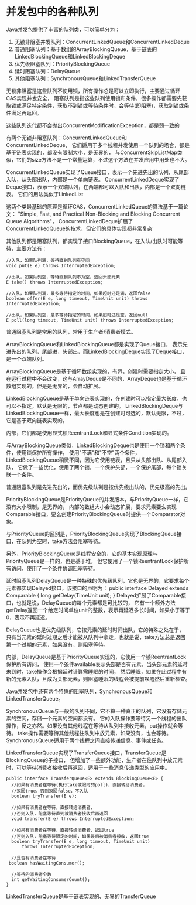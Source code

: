 # 并发包中的各种队列

Java并发包提供了丰富的队列类，可以简单分为：
 1. 无锁非阻塞并发队列：ConcurrentLinkedQueue和ConcurrentLinkedDeque
 2.  普通阻塞队列：基于数组的ArrayBlockingQueue，基于链表的LinkedBlockingQueue和LinkedBlockingDeque
 3. 优先级阻塞队列：PriorityBlockingQueue
 4. 延时阻塞队列：DelayQueue
 5. 其他阻塞队列：SynchronousQueue和LinkedTransferQueue

无锁非阻塞是这些队列不使用锁，所有操作总是可以立即执行，主要通过循环CAS实现并发安全，
阻塞队列是指这些队列使用锁和条件，很多操作都需要先获取锁或满足特定条件，获取不到锁或等待条件时，会等待(即阻塞)，获取到锁或条件满足再返回。

这些队列迭代都不会抛出ConcurrentModificationException，都是弱一致的

有两个无锁非阻塞队列：ConcurrentLinkedQueue和ConcurrentLinkedDeque，
它们适用于多个线程并发使用一个队列的场合，都是基于链表实现的，都没有限制大小，是无界的，
与ConcurrentSkipListMap类似，它们的size方法不是一个常量运算，不过这个方法在并发应用中用处也不大。

ConcurrentLinkedQueue实现了Queue接口，表示一个先进先出的队列，从尾部入队，从头部出队，内部是一个单向链表。
ConcurrentLinkedDeque实现了Deque接口，表示一个双端队列，在两端都可以入队和出队，内部是一个双向链表。
它们的用法类似于LinkedList

这两个类最基础的原理是循环CAS，ConcurrentLinkedQueue的算法基于一篇论文：
"Simple, Fast, and Practical Non-Blocking and Blocking Concurrent Queue Algorithms"，
ConcurrentLinkedDeque扩展了ConcurrentLinkedQueue的技术，但它们的具体实现都非常复杂

其他队列都是阻塞队列，都实现了接口BlockingQueue，在入队/出队时可能等待，主要方法有：
```
//入队，如果队列满，等待直到队列有空间
void put(E e) throws InterruptedException;

//出队，如果队列空，等待直到队列不为空，返回头部元素
E take() throws InterruptedException;

//入队，如果队列满，最多等待指定的时间，如果超时还是满，返回false
boolean offer(E e, long timeout, TimeUnit unit) throws InterruptedException;

//出队，如果队列空，最多等待指定的时间，如果超时还是空，返回null
E poll(long timeout, TimeUnit unit) throws InterruptedException;
```
普通阻塞队列是常用的队列，常用于生产者/消费者模式。

ArrayBlockingQueue和LinkedBlockingQueue都是实现了Queue接口，
表示先进先出的队列，尾部进，头部出，而LinkedBlockingDeque实现了Deque接口，是一个双端队列。

ArrayBlockingQueue是基于循环数组实现的，有界，创建时需要指定大小，
且在运行过程中不会改变，这与ArrayDeque是不同的，ArrayDeque也是基于循环数组实现的，但是是无界的，会自动扩展。

LinkedBlockingQueue是基于单向链表实现的，在创建时可以指定最大长度，也可以不指定，默认是无限的，节点都是动态创建的。
LinkedBlockingDeque与LinkedBlockingQueue一样，最大长度也是在创建时可选的，默认无限，不过，它是基于双向链表实现的。

内部，它们都是使用显式锁ReentrantLock和显式条件Condition实现的。

与ArrayBlockingQueue类似，LinkedBlockingDeque也是使用一个锁和两个条件，使用锁保护所有操作，
使用"不满"和"不空"两个条件，LinkedBlockingQueue稍微不同，因为它使用链表，且只从头部出队、从尾部入队，
它做了一些优化，使用了两个锁，一个保护头部，一个保护尾部，每个锁关联一个条件。

普通阻塞队列是先进先出的，而优先级队列是按优先级出队的，优先级高的先出。

PriorityBlockingQueue是PriorityQueue的并发版本，与PriorityQueue一样，它没有大小限制，是无界的，
内部的数组大小会动态扩展，要求元素要么实现Comparable接口，要么创建PriorityBlockingQueue时提供一个Comparator对象。

与PriorityQueue的区别是，PriorityBlockingQueue实现了BlockingQueue接口，在队列为空时，take方法会阻塞等待。

另外，PriorityBlockingQueue是线程安全的，它的基本实现原理与PriorityQueue是一样的，也是基于堆，
但它使用了一个锁ReentrantLock保护所有访问，使用了一个条件协调阻塞等待。

延时阻塞队列DelayQueue是一种特殊的优先级队列，它也是无界的，它要求每个元素都实现Delayed接口，该接口的声明为：
    public interface Delayed extends Comparable<Delayed> {
        long getDelay(TimeUnit unit);
    }
Delayed扩展了Comparable接口，也就是说，DelayQueue的每个元素都是可比较的，
它有一个额外方法getDelay返回一个给定时间单位unit的整数，表示再延迟多长时间，如果小于等于0，表示不再延迟。

DelayQueue也是优先级队列，它按元素的延时时间出队，它的特殊之处在于，
只有当元素的延时过期之后才能被从队列中拿走，也就是说，take方法总是返回第一个过期的元素，如果没有，则阻塞等待。

内部，DelayQueue是基于PriorityQueue实现的，它使用一个锁ReentrantLock保护所有访问，
使用一个条件available表示头部是否有元素，当头部元素的延时未到时，take操作会根据延时计算需睡眠的时间，
然后睡眠，如果在此过程中有新的元素入队，且成为头部元素，则阻塞睡眠的线程会被提前唤醒然后重新检查。

Java并发包中还有两个特殊的阻塞队列，SynchronousQueue和LinkedTransferQueue。

SynchronousQueue与一般的队列不同，它不算一种真正的队列，它没有存储元素的空间，存储一个元素的空间都没有。
它的入队操作要等待另一个线程的出队操作，反之亦然。如果没有其他线程在等待从队列中接收元素，put操作就会等待。
take操作需要等待其他线程往队列中放元素，如果没有，也会等待。SynchronousQueue适用于两个线程之间直接传递信息、事件或任务。

LinkedTransferQueue实现了TransferQueue接口，TransferQueue是BlockingQueue的子接口，
但增加了一些额外功能，生产者在往队列中放元素时，可以等待消费者接收后再返回，适用于一些消息传递类型的应用中。
```
public interface TransferQueue<E> extends BlockingQueue<E> {
  //如果有消费者在等待(执行take或限时的poll)，直接转给消费者，
  //返回true，否则返回false，不入队
  boolean tryTransfer(E e);

  //如果有消费者在等待，直接转给消费者，
  //否则入队，阻塞等待直到被消费者接收后再返回
  void transfer(E e) throws InterruptedException;

  //如果有消费者在等待，直接转给消费者，返回true
  //否则入队，阻塞等待限定的时间，如果最后被消费者接收，返回true
  boolean tryTransfer(E e, long timeout, TimeUnit unit)
      throws InterruptedException;

  //是否有消费者在等待
 boolean hasWaitingConsumer();

  //等待的消费者个数
  int getWaitingConsumerCount();
}
```
LinkedTransferQueue是基于链表实现的、无界的TransferQueue